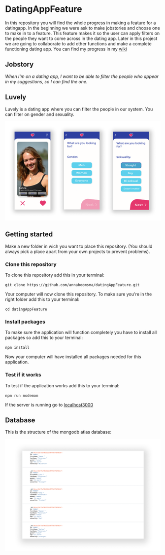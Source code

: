 # DatingAppFeature
In this repository you will find the whole progress in making a feature for a datingapp. In the beginning we were ask to make jobstories and choose one to make in to a feature. This feature makes it so the user can apply filters on the people they want to come across in the dating app. Later in this project we are going to collaborate to add other functions and make a complete functioning dating app. You can find my progress in my [wiki](https://github.com/annaboomsma/datingAppFeature/wiki)

## Jobstory
_When I'm on a dating app, I want to be able to filter the people who appear in my suggestions, so I can find the one._

## Luvely
Luvely is a dating app where you can filter the people in our system. You can filter on gender and sexuality.

![Luvely](https://github.com/annaboomsma/datingAppFeature/blob/master/documentatie/images/luvely.png)


## Getting started
Make a new folder in wich you want to place this repository. (You should always pick a place apart from your own projects to prevent problems).

### Clone this repository 
To clone this repository add this in your terminal:

`git clone https://github.com/annaboomsma/datingAppFeature.git`

Your computer will now clone this repository. To make sure you're in the right folder add this to your terminal:

`cd datingAppFeature`

### Install packages 
To make sure the application will function completely you have to install all packages so add this to your terminal:

`npm install`

Now your computer will have installed all packages needed for this application. 

### Test if it works
To test if the application works add this to your terminal:

`npm run nodemon`

If the server is running go to [localhost3000](http://localhost:3000/)

## Database 
This is the structure of the mongodb atlas database:

![Database](https://github.com/annaboomsma/datingAppFeature/blob/master/documentatie/images/Database.png)
